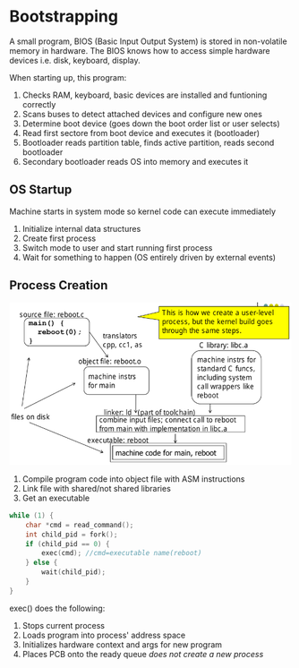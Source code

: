 # Bootstrapping
A small program, BIOS (Basic Input Output System) is stored in non-volatile
memory in hardware. The BIOS knows how to access simple hardware devices i.e.
disk, keyboard, display.

When starting up, this program:
1. Checks RAM, keyboard, basic devices are installed and funtioning correctly
2. Scans buses to detect attached devices and configure new ones
3. Determine boot device (goes down the boot order list or user selects)
4. Read first sectore from boot device and executes it (bootloader)
5. Bootloader reads partition table, finds active partition, reads second
   bootloader
6. Secondary bootloader reads OS into memory and executes it

## OS Startup
Machine starts in system mode so kernel code can execute immediately
1. Initialize internal data structures
2. Create first process
3. Switch mode to user and start running first process
4. Wait for something to happen (OS entirely driven by external events)

## Process Creation
![process-creation](./pictures/process-creation.png)
1. Compile program code into object file with ASM instructions
2. Link file with shared/not shared libraries
3. Get an executable

```c
while (1) {
	char *cmd = read_command();
	int child_pid = fork();
	if (child_pid == 0) {
		exec(cmd); //cmd=executable name(reboot)
	} else {
		wait(child_pid);
	}
}
```
exec() does the following:
1. Stops current process
2. Loads program into process' address space
3. Initializes hardware context and args for new program
4. Places PCB onto the ready queue
*does not create a new process*

